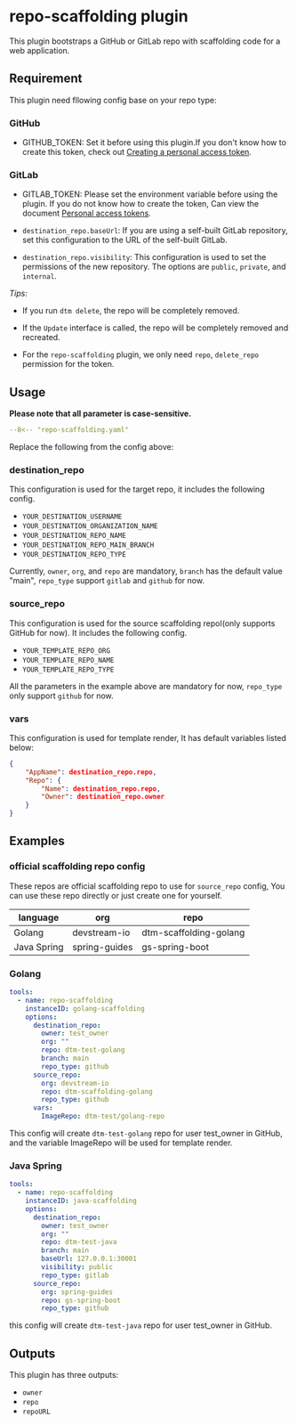 # repo-scaffolding plugin

This plugin bootstraps a GitHub or GitLab repo with scaffolding code for a web application.

## Requirement

This plugin need fllowing config base on your repo type:

### GitHub

- GITHUB_TOKEN: Set it before using this plugin.If you don't know how to create this token, check out [Creating a personal access token](https://docs.github.com/en/authentication/keeping-your-account-and-data-secure/creating-a-personal-access-token).

### GitLab

- GITLAB_TOKEN: Please set the environment variable before using the plugin. If you do not know how to create the token, Can view the document [Personal access tokens](https://docs.gitlab.com/ee/user/profile/personal_access_tokens.html).

- `destination_repo.baseUrl`: If you are using a self-built GitLab repository, set this configuration to the URL of the self-built GitLab.

- `destination_repo.visibility`: This configuration is used to set the permissions of the new repository. The options are `public`, `private`, and `internal`.

*Tips:*

- If you run `dtm delete`, the repo will be completely removed.

- If the `Update` interface is called, the repo will be completely removed and recreated. 

- For the  `repo-scaffolding` plugin, we only need `repo`, `delete_repo` permission for the token.

## Usage

**Please note that all parameter is case-sensitive.**

```yaml
--8<-- "repo-scaffolding.yaml"
```

Replace the following from the config above:

### destination_repo

This configuration is used for the target repo, it includes the following config.

- `YOUR_DESTINATION_USERNAME`
- `YOUR_DESTINATION_ORGANIZATION_NAME`
- `YOUR_DESTINATION_REPO_NAME`
- `YOUR_DESTINATION_REPO_MAIN_BRANCH`
- `YOUR_DESTINATION_REPO_TYPE` 

Currently, `owner`, `org`, and `repo` are mandatory, `branch` has the default value "main", `repo_type` support  `gitlab` and `github` for now. 

### source_repo

This configuration is used for the source scaffolding repoI(only supports GitHub for now). It includes the following config.

- `YOUR_TEMPLATE_REPO_ORG`
- `YOUR_TEMPLATE_REPO_NAME`
- `YOUR_TEMPLATE_REPO_TYPE`

All the parameters in the example above are mandatory for now, `repo_type` only support `github` for now. 

### vars

This configuration is used for template render, It has default variables listed below:

```json
{
    "AppName": destination_repo.repo,
    "Repo": {
        "Name": destination_repo.repo,
        "Owner": destination_repo.owner
    }
}
```

## Examples 

### official scaffolding repo config

These repos are official scaffolding repo to use for `source_repo` config, You can use these repo directly or just create one for yourself.

| language | org | repo |
|  ----  | ----  |----  |
| Golang | devstream-io | dtm-scaffolding-golang |
| Java Spring | spring-guides | gs-spring-boot |


### Golang

```yaml
tools:
  - name: repo-scaffolding
    instanceID: golang-scaffolding
    options:
      destination_repo:
        owner: test_owner
        org: ""
        repo: dtm-test-golang
        branch: main
        repo_type: github
      source_repo:
        org: devstream-io
        repo: dtm-scaffolding-golang
        repo_type: github
      vars:
        ImageRepo: dtm-test/golang-repo
```

This config will create `dtm-test-golang` repo for user test_owner in GitHub, and the variable ImageRepo will be used for template render. 

### Java Spring

```yaml
tools:
  - name: repo-scaffolding
    instanceID: java-scaffolding
    options:
      destination_repo:
        owner: test_owner
        org: ""
        repo: dtm-test-java
        branch: main
        baseUrl: 127.0.0.1:30001
        visibility: public
        repo_type: gitlab
      source_repo:
        org: spring-guides
        repo: gs-spring-boot
        repo_type: github
```

this config will create `dtm-test-java` repo for user test_owner in GitHub.

## Outputs

This plugin has three outputs:

- `owner`
- `repo`
- `repoURL`